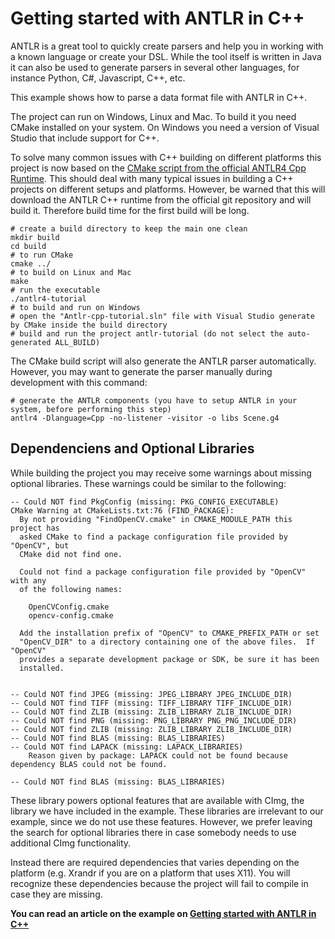 # Getting started with ANTLR in C++

ANTLR is a great tool to quickly create parsers and help you in working with a known language or create your DSL. While the tool itself is written in Java it can also be used to generate parsers in several other languages, for instance Python, C#, Javascript, C++, etc.

This example shows how to parse a data format file with ANTLR in C++.

The project can run on Windows, Linux and Mac. To build it you need CMake installed on your system. On Windows you need a version of Visual Studio that include support for C++.

To solve many common issues with C++ building on different platforms this project is now based on the [CMake script from the official ANTLR4 Cpp Runtime](https://github.com/antlr/antlr4/tree/master/runtime/Cpp/cmake). This should deal with many typical issues in building a C++ projects on different setups and platforms. However, be warned that this will download the ANTLR C++ runtime from the official git repository and will build it. Therefore build time for the first build will be long.

```
# create a build directory to keep the main one clean
mkdir build
cd build
# to run CMake
cmake ../
# to build on Linux and Mac
make
# run the executable
./antlr4-tutorial
# to build and run on Windows
# open the "Antlr-cpp-tutorial.sln" file with Visual Studio generate by CMake inside the build directory
# build and run the project antlr-tutorial (do not select the auto-generated ALL_BUILD)
```

The CMake build script will also generate the ANTLR parser automatically. However, you may want to generate the parser manually during development with this command:

```
# generate the ANTLR components (you have to setup ANTLR in your system, before performing this step)
antlr4 -Dlanguage=Cpp -no-listener -visitor -o libs Scene.g4
```

## Dependenciens and Optional Libraries

While building the project you may receive some warnings about missing optional libraries. These warnings could be similar to the following:

```
-- Could NOT find PkgConfig (missing: PKG_CONFIG_EXECUTABLE)
CMake Warning at CMakeLists.txt:76 (FIND_PACKAGE):
  By not providing "FindOpenCV.cmake" in CMAKE_MODULE_PATH this project has
  asked CMake to find a package configuration file provided by "OpenCV", but
  CMake did not find one.

  Could not find a package configuration file provided by "OpenCV" with any
  of the following names:

    OpenCVConfig.cmake
    opencv-config.cmake

  Add the installation prefix of "OpenCV" to CMAKE_PREFIX_PATH or set
  "OpenCV_DIR" to a directory containing one of the above files.  If "OpenCV"
  provides a separate development package or SDK, be sure it has been
  installed.


-- Could NOT find JPEG (missing: JPEG_LIBRARY JPEG_INCLUDE_DIR)
-- Could NOT find TIFF (missing: TIFF_LIBRARY TIFF_INCLUDE_DIR)
-- Could NOT find ZLIB (missing: ZLIB_LIBRARY ZLIB_INCLUDE_DIR)
-- Could NOT find PNG (missing: PNG_LIBRARY PNG_PNG_INCLUDE_DIR)
-- Could NOT find ZLIB (missing: ZLIB_LIBRARY ZLIB_INCLUDE_DIR)
-- Could NOT find BLAS (missing: BLAS_LIBRARIES)
-- Could NOT find LAPACK (missing: LAPACK_LIBRARIES)
    Reason given by package: LAPACK could not be found because dependency BLAS could not be found.

-- Could NOT find BLAS (missing: BLAS_LIBRARIES)
```

These library powers optional features that are available with CImg, the library we have included in the example. These libraries are irrelevant to our example, since we do not use these features. However, we prefer leaving the search for optional libraries there in case somebody needs to use additional CImg functionality.

Instead there are required dependencies that varies depending on the platform (e.g. Xrandr if you are on a platform that uses X11). You will recognize these dependencies because the project will fail to compile in case they are missing.

**You can read an article on the example on [Getting started with ANTLR in C++](https://tomassetti.me/getting-started-antlr-cpp/)**
